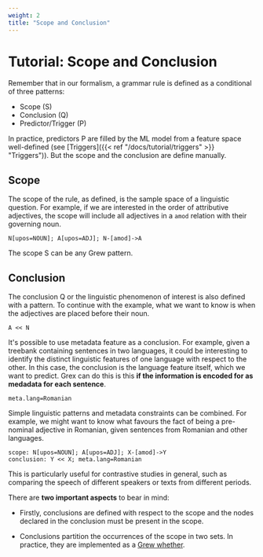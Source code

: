 ```yaml
---
weight: 2
title: "Scope and Conclusion"
---
```


# Tutorial: Scope and Conclusion

Remember that in our formalism, a grammar rule is defined as a conditional of three patterns:

- Scope (S)
- Conclusion (Q)
- Predictor/Trigger (P)

In practice, predictors P are filled by the ML model from a feature space well-defined (see 
[Triggers]({{< ref "/docs/tutorial/triggers" >}} "Triggers")). But the scope and the conclusion are define manually.

## Scope

The scope of the rule, as defined, is the sample space of a linguistic question. For example, if we are interested in the order of attributive adjectives, the scope will include all adjectives in a `amod` relation with their governing noun.

```grew
N[upos=NOUN]; A[upos=ADJ]; N-[amod]->A
```

The scope S can be any Grew pattern.

## Conclusion

The conclusion Q or the linguistic phenomenon of interest is also defined with a pattern. To continue with the example, what we want to know is when the adjectives are placed before their noun. 

```grew
A << N
```

It's possible to use metadata feature as a conclusion. For example, given a treebank containing sentences in two languages, it could be interesting to identify the distinct linguistic features of one language with respect to the other. In this case, the conclusion is the language feature itself, which we want to predict. Grex can do this is this **if the information is encoded for as medadata for each sentence**. 

```
meta.lang=Romanian
```

Simple linguistic patterns and metadata constraints can be combined. For example, we might want to know what favours the fact of being a pre-nominal adjective in Romanian, given sentences from Romanian and other languages. 

```grew
scope: N[upos=NOUN]; A[upos=ADJ]; X-[amod]->Y
conclusion: Y << X; meta.lang=Romanian
```

This is particularly useful for contrastive studies in general, such as comparing the speech of different speakers or texts from different periods.

There are **two important aspects** to bear in mind:

- Firstly, conclusions are defined with respect to the scope and the nodes declared in the conclusion must be present in the scope.

- Conclusions partition the occurrences of the scope in two sets. In practice, they are implemented as a [Grew whether](https://grew.fr/doc/clustering#clustering-with-a-sub-request-whether).